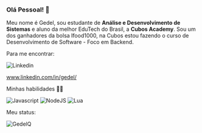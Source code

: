 
### Olá Pessoal! :wave:
Meu nome é Gedel, sou estudante de **Análise e Desenvolvimento de Sistemas** e aluno da melhor EduTech do Brasil, a **Cubos Academy**. Sou um dos ganhadores da bolsa Ifood1000, na Cubos estou fazendo o curso de Desenvolvimento de Software - Foco em Backend.

Para me encontrar:

![[Linkedin](www.linkedin.com/in/gedel/)](https://img.shields.io/badge/LinkedIn-0077B5?style=for-the-badge&logo=linkedin&logoColor=white)

www.linkedin.com/in/gedel/

Minhas habilidades :man_technologist:

![Javascript](https://img.shields.io/badge/JavaScript-323330?style=for-the-badge&logo=javascript&logoColor=F7DF1E)   ![NodeJS](https://img.shields.io/badge/Node%20js-339933?style=for-the-badge&logo=nodedotjs&logoColor=white) ![Lua](https://img.shields.io/badge/Lua-2C2D72?style=for-the-badge&logo=lua&logoColor=white)

Meu status:

![GedelQ](https://github-readme-stats.vercel.app/api?username=gedelq&show_icons=true&theme=radical)
